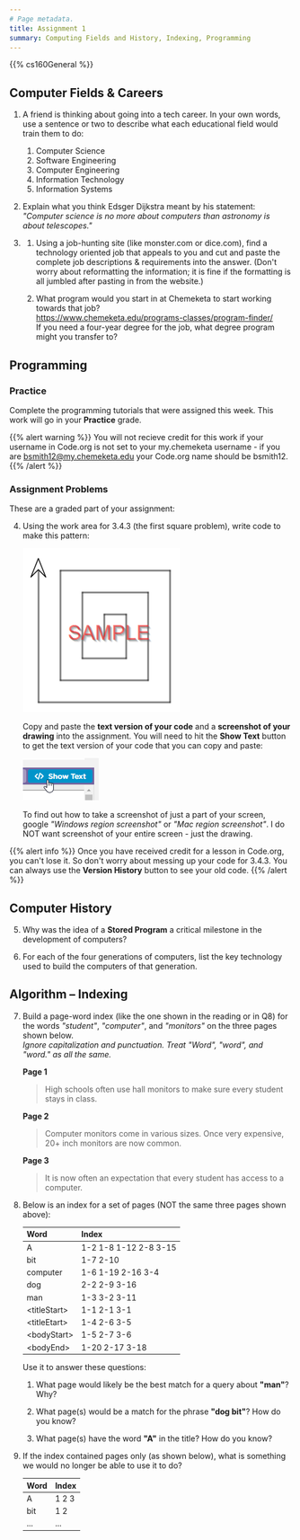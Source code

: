 ```yaml
---
# Page metadata.
title: Assignment 1
summary: Computing Fields and History, Indexing, Programming
---
```


{{% cs160General %}}

## Computer Fields & Careers

1. A friend is thinking about going into a tech career. In your own words,
use a sentence or two to describe what each educational field would train them to do:  
    1. Computer Science  
    1. Software Engineering  
    1. Computer Engineering  
    1. Information Technology  
    1. Information Systems  

1. Explain what you think Edsger Dijkstra meant by his statement:
*"Computer science is no more about computers than astronomy is about telescopes."*

1. 
    1. Using a job-hunting site (like monster.com or dice.com), find a technology oriented job that
    appeals to you and cut and paste the complete job descriptions & requirements into the answer.
    (Don't worry about reformatting the information; it is fine if the formatting is all jumbled
    after pasting in from the website.)

    1. What program would you start in at Chemeketa to start working towards that job?  
    https://www.chemeketa.edu/programs-classes/program-finder/  
    If you need a four-year degree for the job, what degree program might you transfer to?

## Programming

### Practice

Complete the programming tutorials that were assigned this week. This work will go in your
**Practice** grade.

{{% alert warning %}}
You will not recieve credit for this work if your username in Code.org is not set to your
my.chemeketa username - if you are bsmith12@my.chemeketa.edu your Code.org name should be
bsmith12.
{{% /alert %}}

### Assignment Problems

These are a graded part of your assignment:

4. Using the work area for 3.4.3 (the first square problem), write code to make this pattern:  

    ![Sample rectangular spiral](sample.png)

    Copy and paste the **text version of your code** and a **screenshot of your drawing** into the assignment.
    You will need to hit the **Show Text** button to get the text version of your code that you can
    copy and paste:  

    ![The Code.org "Show Text" button](show_text.png)

    To find out how to take a screenshot of just a part of your screen, google
    *"Windows region screenshot"* or *"Mac region screenshot"*.
    I do NOT want screenshot of your entire screen - just the drawing.

{{% alert info %}}
Once you have received credit for a lesson in Code.org, you can't lose it. So don't worry about messing
up your code for 3.4.3. You can always use the **Version History** button to see your old code.
{{% /alert %}}

## Computer History

5. Why was the idea of a **Stored Program** a critical milestone in the development of computers?

1. For each of the four generations of computers, list the key technology used to build
the computers of that generation.

## Algorithm – Indexing

7. Build a page-word index (like the one shown in the reading or in Q8) for the words
*"student"*, *"computer"*, and *"monitors"* on the three pages shown below.  
    *Ignore capitalization and punctuation. Treat "Word", "word", and "word." as all the same.*

    **Page 1**

    >High schools often use hall monitors to make sure every student stays in class.

    **Page 2**

    >Computer monitors come in various sizes. Once very expensive, 20+ inch monitors are now common.

    **Page 3**

    >It is now often an expectation that every student has access to a computer.

1. Below is an index for a set of pages (NOT the same three pages shown above):

    | Word | Index |
    | --- | --- |
    | A | 1-2  1-8  1-12  2-8  3-15 |
    | bit | 1-7  2-10 |
    | computer | 1-6 1-19 2-16  3-4 |
    | dog | 2-2  2-9  3-16 |
    | man | 1-3  3-2 3-11 |
    | &lt;titleStart> | 1-1  2-1  3-1 |
    | &lt;titleEtart> | 1-4  2-6  3-5 |
    | &lt;bodyStart> | 1-5  2-7  3-6 |
    | &lt;bodyEnd> | 1-20  2-17  3-18 |

    Use it to answer these questions:

    1. What page would likely be the best match for a query about **"man"**? Why?

    1. What page(s) would be a match for the phrase **"dog bit"**? How do you know?

    1. What page(s) have the word **"A"** in the title? How do you know?

1. If the index contained pages only (as shown below), what is something we would
no longer be able to use it to do?

    | Word | Index |
    | --- | --- |
    | A | 1 2 3 |
    | bit | 1 2|
    | ... | ... |
